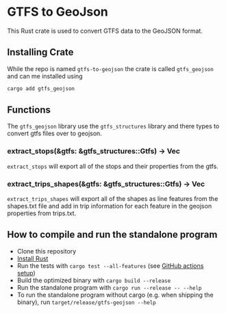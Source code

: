 # GTFS to GeoJson

This Rust crate is used to convert GTFS data to the GeoJSON format. 

## Installing Crate

While the repo is named `gtfs-to-geojson` the crate is called `gtfs_geojson` and can me installed using 

```bash
cargo add gtfs_geojson
```

## Functions

The `gtfs_geojson` library use the `gtfs_structures` library and there types to convert gtfs files over to geojson.

### extract_stops(&gtfs: &gtfs_structures::Gtfs) -> Vec<Feature>

`extract_stops` will export all of the stops and their properties from the gtfs.


### extract_trips_shapes(&gtfs: &gtfs_structures::Gtfs) -> Vec<Feature>

`extract_trips_shapes` will export all of the shapes as line features from the shapes.txt file and add in trip information for each feature in the geojson properties from trips.txt.


## How to compile and run the standalone program

* Clone this repository
* [Install Rust](https://www.rust-lang.org/tools/install)
* Run the tests with `cargo test --all-features` (see [GitHub actions setup](https://github.com/rust-transit/gtfs-to-geojson/tree/main/.github/workflows))
* Build the optimized binary with `cargo build --release`
* Run the standalone program with `cargo run --release -- --help`
* To run the standalone program without cargo (e.g. when shipping the binary), run `target/release/gtfs-geojson --help`

